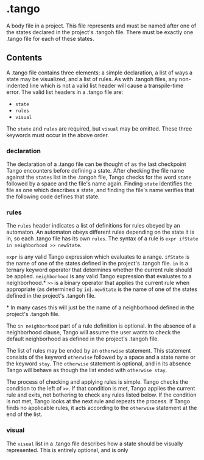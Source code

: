 # .tango
A body file in a project. This file represents and must be named after one of the states declared in the project's .tangoh file. There must be exactly one .tango file for each of these states.

## Contents
A .tango file contains three elements: a simple declaration, a list of ways a state may be visualized, and a list of rules. As with .tangoh files, any non-indented line which is not a valid list header will cause a transpile-time error. The valid list headers in a .tango file are:
- `state`
- `rules`
- `visual`

The `state` and `rules` are required, but `visual` may be omitted. These three keywords must occur in the above order.
### declaration
The declaration of a .tango file can be thought of as the last checkpoint Tango encounters before defining a state. After checking the file name against the `states` list in the .tangoh file, Tango checks for the word `state` followed by a space and the file's name again. Finding `state` identifies the file as one which describes a state, and finding the file's name verifies that the following code defines that state.
### rules
The `rules` header indicates a list of definitions for rules obeyed by an automaton. An automaton obeys different rules depending on the state it is in, so each .tango file has its own `rules`. The syntax of a rule is `expr ifState in neighborhood >> newState`.

`expr` is any valid Tango expression which evaluates to a range.
`ifState` is the name of one of the states defined in the project's .tangoh file.
`in` is a ternary keyword operator that determines whether the current rule should be applied.
`neighborhood` is any valid Tango expression that evaluates to a neighborhood.*
`>>` is a binary operator that applies the current rule when appropriate (as determined by `in`).
`newState` is the name of one of the states defined in the project's .tangoh file.

\* In many cases this will just be the name of a neighborhood defined in the project's .tangoh file.

The `in neighborhood` part of a rule definition is optional. In the absence of a neighborhood clause, Tango will assume the user wants to check the default neighborhood as defined in the project's .tangoh file.

The list of rules may be ended by an `otherwise` statement. This statement consists of the keyword `otherwise` followed by a space and a state name or the keyword `stay`. The `otherwise` statement is optional, and in its absence Tango will behave as though the list ended with `otherwise stay`.

The process of checking and applying rules is simple. Tango checks the condition to the left of `>>`. If that condition is met, Tango applies the current rule and exits, not bothering to check any rules listed below. If the condition is not met, Tango looks at the next rule and repeats the process. If Tango finds no applicable rules, it acts according to the `otherwise` statement at the end of the list.
### visual
The `visual` list in a .tango file describes how a state should be visually represented. This is entirely optional, and is only 
<!--stackedit_data:
eyJoaXN0b3J5IjpbLTExNDE3NDU0NTEsMzQyODA1OTBdfQ==
-->
